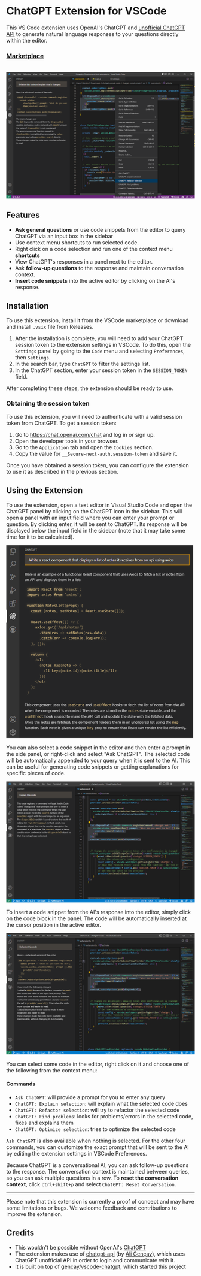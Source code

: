 # ChatGPT Extension for VSCode

This VS Code extension uses OpenAI's ChatGPT and [unofficial ChatGPT API](https://github.com/TaylorPMT/vscode-chatgpt) to generate natural language responses to your questions directly within the editor.

### [Marketplace](https://marketplace.visualstudio.com/items?itemName=TaylorPMT-chatgpt.TaylorPMT-chatgpt)

<br>

<img src="examples/main.png" alt="Refactoring selected code using chatGPT"/>

## Features

- **Ask general questions** or use code snippets from the editor to query ChatGPT via an input box in the sidebar
- Use context menu shortcuts to run selected code.
- Right click on a code selection and run one of the context menu **shortcuts**
- View ChatGPT's responses in a panel next to the editor.
- Ask **follow-up questions** to the response and maintain conversation context.
- **Insert code snippets** into the active editor by clicking on the AI's response.

## Installation

To use this extension, install it from the VSCode marketplace or download and install `.vsix` file from Releases.

1. After the installation is complete, you will need to add your ChatGPT session token to the extension settings in VSCode. To do this, open the `Settings` panel by going to the `Code` menu and selecting `Preferences`, then `Settings`.
2. In the search bar, type `ChatGPT` to filter the settings list.
3. In the ChatGPT section, enter your session token in the `SESSION_TOKEN` field.

After completing these steps, the extension should be ready to use.

### Obtaining the session token

To use this extension, you will need to authenticate with a valid session token from ChatGPT. To get a session token:

1. Go to <https://chat.openai.com/chat> and log in or sign up.
2. Open the developer tools in your browser.
3. Go to the `Application` tab and open the `Cookies` section.
4. Copy the value for `__Secure-next-auth.session-token` and save it.

Once you have obtained a session token, you can configure the extension to use it as described in the previous section.

## Using the Extension

To use the extension, open a text editor in Visual Studio Code and open the ChatGPT panel by clicking on the ChatGPT icon in the sidebar. This will open a panel with an input field where you can enter your prompt or question. By clicking enter, it will be sent to ChatGPT. Its response will be displayed below the input field in the sidebar (note that it may take some time for it to be calculated).

<img src="examples/create.png" alt="Writing new code using chatGPT" width="500"/>

You can also select a code snippet in the editor and then enter a prompt in the side panel, or right-click and select "Ask ChatGPT". The selected code will be automatically appended to your query when it is sent to the AI. This can be useful for generating code snippets or getting explanations for specific pieces of code.

<img src="examples/explain.png" alt="Refactoring selected code using chatGPT"/>

To insert a code snippet from the AI's response into the editor, simply click on the code block in the panel. The code will be automatically inserted at the cursor position in the active editor.

<img src="examples/refactor.png" alt="chatGPT explaining selected code"/>

You can select some code in the editor, right click on it and choose one of the following from the context menu:

#### Commands

- `Ask ChatGPT`: will provide a prompt for you to enter any query
- `ChatGPT: Explain selection`: will explain what the selected code does
- `ChatGPT: Refactor selection`: will try to refactor the selected code
- `ChatGPT: Find problems`: looks for problems/errors in the selected code, fixes and explains them
- `ChatGPT: Optimize selection`: tries to optimize the selected code

`Ask ChatGPT` is also available when nothing is selected. For the other four commands, you can customize the exact prompt that will be sent to the AI by editing the extension settings in VSCode Preferences.

Because ChatGPT is a conversational AI, you can ask follow-up questions to the response. The conversation context is maintained between queries, so you can ask multiple questions in a row.
To **reset the conversation context**, click `ctrl+shift+p` and select `ChatGPT: Reset Conversation`.

---

Please note that this extension is currently a proof of concept and may have some limitations or bugs. We welcome feedback and contributions to improve the extension.

## Credits

- This wouldn't be possible without OpenAI's [ChatGPT](https://chat.openai.com/chat)
- The extension makes use of [chatgpt-api](https://github.com/TaylorPMT/vscode-chatgpt) (by [Ali Gençay](https://github.com/gencay/vscode-chatgpt)), which uses ChatGPT unofficial API in order to login and communicate with it.
- It is built on top of [gencay/vscode-chatgpt](https://github.com/gencay/vscode-chatgpt), which started this project
